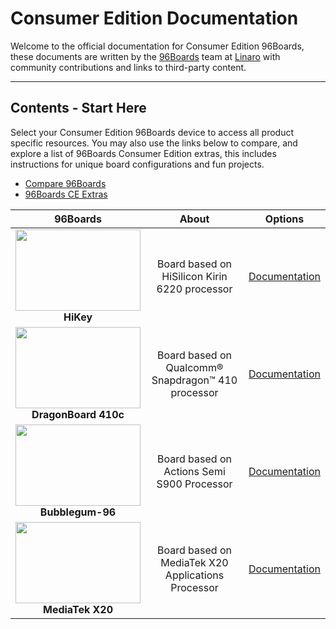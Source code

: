 # Consumer Edition Documentation

Welcome to the official documentation for Consumer Edition 96Boards, these documents are written by the [96Boards](https://www.96boards.org) team at [Linaro](http://www.linaro.org) with community contributions and links to third-party content.

***

## Contents - Start Here

Select your Consumer Edition 96Boards device to access all product specific resources. You may also use the links below to compare, and explore a list of 96Boards Consumer Edition extras, this includes instructions for unique board configurations and fun projects.

- [Compare 96Boards](CE-Extras/Compare96BoardsCE.md)
- [96Boards CE Extras](CE-Extras/README.md)

| 96Boards  | About | Options | 
|:----:|:----:|:----:|
| <img src="http://i.imgur.com/uKfxuu5.jpg" data-canonical-src="http://i.imgur.com/uKfxuu5.jpg" width="200" height="130" /><br> **HiKey** | Board based on HiSilicon Kirin 6220 processor  | [Documentation](HiKey/README.md)<br> |
| <img src="http://i.imgur.com/4a5GXRd.png" data-canonical-src="http://i.imgur.com/4a5GXRd.png" width="200" height="130" /><br> **DragonBoard 410c** | Board based on Qualcomm® Snapdragon™ 410 processor  | [Documentation](DragonBoard-410c/README.md)<br>|
| <img src="http://i.imgur.com/u08Wb6U.png" data-canonical-src="http://i.imgur.com/u08Wb6U.png" width="200" height="130" /><br>**Bubblegum-96** | Board based on Actions Semi S900 Processor  | [Documentation](Bubblegum-96/README.md)<br> |
<img src="http://i.imgur.com/ndacN8g.png" data-canonical-src="http://i.imgur.com/ndacN8g.png" width="200" height="130" /><br> **MediaTek X20** | Board based on MediaTek X20 Applications Processor  | [Documentation](MediaTekX20/README.md)<br> |
